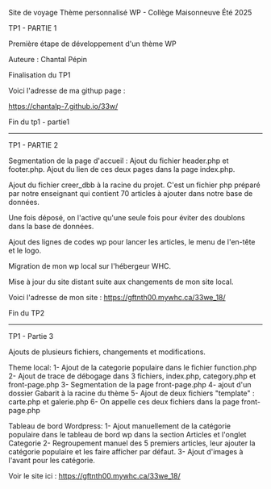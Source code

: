 Site de voyage Thème personnalisé WP - Collège Maisonneuve Été 2025

TP1 - PARTIE 1

Première étape de développement d'un thème WP

Auteure : Chantal Pépin

Finalisation du TP1

Voici l'adresse de ma githup page :

https://chantalp-7.github.io/33w/

Fin du tp1 - partie1

---

TP1 - PARTIE 2

Segmentation de la page d'accueil : Ajout du fichier header.php et footer.php. Ajout du lien de ces deux pages dans la page index.php.

Ajout du fichier creer_dbb à la racine du projet. C'est un fichier php préparé par notre enseignant qui contient 70 articles à ajouter dans notre base de données.

Une fois déposé, on l'active qu'une seule fois pour éviter des doublons dans la base de données.

Ajout des lignes de codes wp pour lancer les articles, le menu de l'en-tête et le logo.

Migration de mon wp local sur l'hébergeur WHC.

Mise à jour du site distant suite aux changements de mon site local.

Voici l'adresse de mon site : https://gftnth00.mywhc.ca/33we_18/

Fin du TP2

---

TP1 - Partie 3

Ajouts de plusieurs fichiers, changements et modifications.

Theme local:
1- Ajout de la categorie populaire dans le fichier function.php
2- Ajout de trace de débogage dans 3 fichiers, index.php, category.php et front-page.php
3- Segmentation de la page front-page.php
4- ajout d'un dossier Gabarit à la racine du thème
5- Ajout de deux fichiers "template" : carte.php et galerie.php
6- On appelle ces deux fichiers dans la page front-page.php

Tableau de bord Wordpress:
1- Ajout manuellement de la catégorie populaire dans le tableau de bord wp dans la section Articles et l'onglet Categorie
2- Regroupement manuel des 5 premiers articles, leur ajouter la catégorie populaire et les faire afficher par défaut.
3- Ajout d'images à l'avant pour les catégorie.

Voir le site ici : https://gftnth00.mywhc.ca/33we_18/
